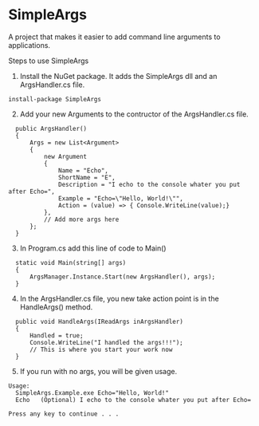 # SimpleArgs
A project that makes it easier to add command line arguments to applications.


Steps to use SimpleArgs

1. Install the NuGet package. It adds the SimpleArgs dll and an ArgsHandler.cs file.
```
install-package SimpleArgs
```
2. Add your new Arguments to the contructor of the ArgsHandler.cs file.
```
  public ArgsHandler()
  {
      Args = new List<Argument>
      {
          new Argument
          {
              Name = "Echo",
              ShortName = "E",
              Description = "I echo to the console whater you put after Echo=",
              Example = "Echo=\"Hello, World!\"",
              Action = (value) => { Console.WriteLine(value);}
          },
          // Add more args here
      };
  }
```
3. In Program.cs add this line of code to Main()
```
  static void Main(string[] args)
  {
      ArgsManager.Instance.Start(new ArgsHandler(), args);
  }
```
4. In the ArgsHandler.cs file, you new take action point is in the HandleArgs() method.
```
  public void HandleArgs(IReadArgs inArgsHandler)
  {
      Handled = true;
      Console.WriteLine("I handled the args!!!");
      // This is where you start your work now
  }
```
5. If you run with no args, you will be given usage.
```
Usage:
  SimpleArgs.Example.exe Echo="Hello, World!"
  Echo   (Optional) I echo to the console whater you put after Echo=

Press any key to continue . . .
```
